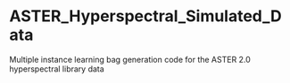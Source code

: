 # ASTER_Hyperspectral_Simulated_Data
Multiple instance learning bag generation code for the ASTER 2.0 hyperspectral library data
